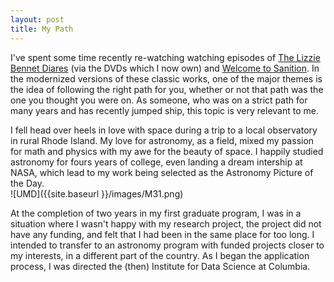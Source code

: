 ```yaml
---
layout: post
title: My Path
---
```


I've spent some time recently re-watching watching episodes of [The Lizzie Bennet Diares](http://www.pemberleydigital.com/the-lizzie-bennet-diaries/)
(via the DVDs which I now own) and [Welcome to Sanition](http://www.pemberleydigital.com/welcome-to-sanditon/). 
In the modernized versions of these classic works, one of the major themes is 
the idea of following the right path for you, whether or not that path was the one you thought 
you were on. As someone, who was on a strict path for many years and has recently jumped ship, 
this topic is very relevant to me. 

I fell head over heels in love with space during a trip to a local observatory in rural Rhode Island. 
My love for astronomy, as a field, mixed my passion for math and physics with my awe for the beauty of space. 
I happily studied astronomy for fours years of college, even landing a dream intership at NASA,
which lead to my work being selected as the Astronomy Picture of the Day.  
![UMD]({{site.baseurl }}/images/M31.png)

At the completion of two years in my first graduate program, I was in a situation where I wasn't
happy with my research project, the project did not have any funding, and felt that I had been 
in the same place for too long. 
I intended to transfer to an astronomy program with funded projects closer to my interests, 
in a different part of the country. As I began the application process, I was directed 
the (then) Institute for Data Science at Columbia. 


